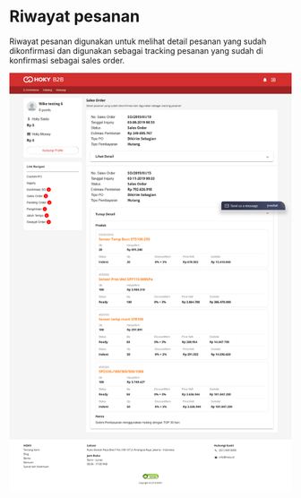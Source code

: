 # Riwayat pesanan

Riwayat pesanan digunakan untuk melihat detail pesanan yang sudah dikonfirmasi dan digunakan sebagai tracking pesanan yang sudah di konfirmasi sebagai sales order.

![](../../.gitbook/assets/image%20%28278%29.png)


